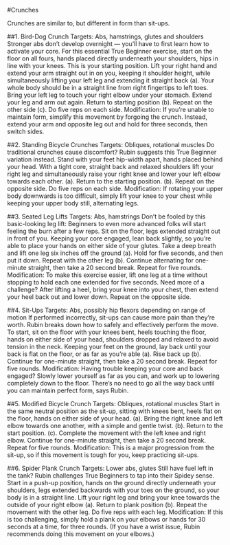 #Crunches

Crunches are similar to, but different in form than sit-ups. 

##1. Bird-Dog Crunch
Targets: Abs, hamstrings, glutes and shoulders
Stronger abs don’t develop overnight — you’ll have to first learn how to activate your core. For this essential True Beginner exercise, start on the floor on all fours, hands placed directly underneath your shoulders, hips in line with your knees. This is your starting position. Lift your right hand and extend your arm straight out in on you, keeping it shoulder height, while simultaneously lifting your left leg and extending it straight back (a). Your whole body should be in a straight line from right fingertips to left toes. Bring your left leg to touch your right elbow under your stomach. Extend your leg and arm out again. Return to starting position (b). Repeat on the other side (c). Do five reps on each side.
Modification: If you’re unable to maintain form, simplify this movement by forgoing the crunch. Instead, extend your arm and opposite leg out and hold for three seconds, then switch sides.

##2. Standing Bicycle Crunches
Targets: Obliques, rotational muscles
Do traditional crunches cause discomfort? Rubin suggests this True Beginner variation instead. Stand with your feet hip-width apart, hands placed behind your head. With a tight core, straight back and relaxed shoulders lift your right leg and simultaneously raise your right knee and lower your left elbow towards each other. (a). Return to the starting position. (b). Repeat on the opposite side. Do five reps on each side.
Modification: If rotating your upper body downwards is too difficult, simply lift your knee to your chest while keeping your upper body still, alternating legs.

##3. Seated Leg Lifts
Targets: Abs, hamstrings
Don’t be fooled by this basic-looking leg lift: Beginners to even more advanced folks will start feeling the burn after a few reps. Sit on the floor, legs extended straight out in front of you. Keeping your core engaged, lean back slightly, so you’re able to place your hands on either side of your glutes. Take a deep breath and lift one leg six inches off the ground (a). Hold for five seconds, and then put it down. Repeat with the other leg (b). Continue alternating for one-minute straight, then take a 20 second break. Repeat for five rounds.
Modification: To make this exercise easier, lift one leg at a time without stopping to hold each one extended for five seconds. Need more of a challenge? After lifting a heel, bring your knee into your chest, then extend your heel back out and lower down. Repeat on the opposite side.

##4. Sit-Ups
Targets: Abs, possibly hip flexors depending on range of motion
If performed incorrectly, sit-ups can cause more pain than they’re worth. Rubin breaks down how to safely and effectively perform the move. To start, sit on the floor with your knees bent, heels touching the floor, hands on either side of your head, shoulders dropped and relaxed to avoid tension in the neck. Keeping your feet on the ground, lay back until your back is flat on the floor, or as far as you’re able (a). Rise back up (b). Continue for one-minute straight, then take a 20 second break. Repeat for five rounds.
Modification: Having trouble keeping your core and back engaged? Slowly lower yourself as far as you can, and work up to lowering completely down to the floor. There’s no need to go all the way back until you can maintain perfect form, says Rubin.

##5. Modified Bicycle Crunch
Targets: Obliques, rotational muscles
Start in the same neutral position as the sit-up, sitting with knees bent, heels flat on the floor, hands on either side of your head. (a). Bring the right knee and left elbow towards one another, with a simple and gentle twist. (b). Return to the start position. (c). Complete the movement with the left knee and right elbow. Continue for one-minute straight, then take a 20 second break. Repeat for five rounds.
Modification: This is a major progression from the sit-up, so if this movement is tough for you, keep practicing sit-ups.

##6. Spider Plank Crunch
Targets: Lower abs, glutes
Still have fuel left in the tank? Rubin challenges True Beginners to tap into their Spidey sense. Start in a push-up position, hands on the ground directly underneath your shoulders, legs extended backwards with your toes on the ground, so your body is in a straight line. Lift your right leg and bring your knee towards the outside of your right elbow (a). Return to plank position (b). Repeat the movement with the other leg. Do five reps with each leg.
Modification: If this is too challenging, simply hold a plank on your elbows or hands for 30 seconds at a time, for three rounds. (If you have a wrist issue, Rubin recommends doing this movement on your elbows.)
